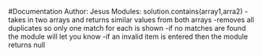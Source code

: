 #Documentation
Author: Jesus
Modules:
solution.contains(array1,arra2)
    -takes in two arrays and returns similar values from both arrays
    -removes all duplicates so only one match for each is shown
    -if no matches are found the module will let you know
    -if an invalid item is entered then  the module returns null